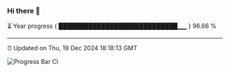 ### Hi there 👋

⏳ Year progress { ████████████████████████████▁▁ } 96.66 %

---

⏰ Updated on Thu, 19 Dec 2024 18:18:13 GMT

![Progress Bar CI](https://github.com/liununu/liununu/workflows/Progress%20Bar%20CI/badge.svg)
